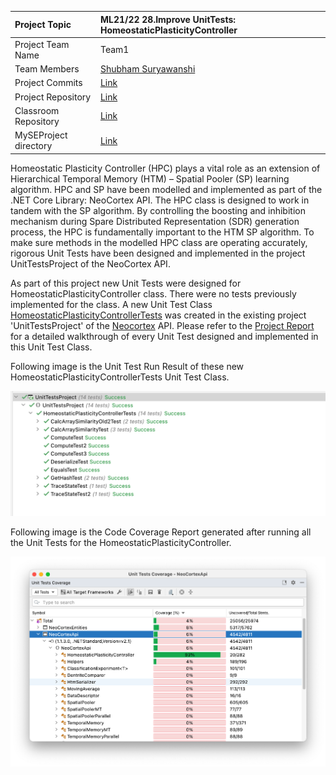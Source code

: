 | Project Topic  | ML21/22 28.Improve UnitTests: HomeostaticPlasticityController |
| :------------ | :------------ |
| Project Team Name  | Team1  |
| Team Members  | [Shubham Suryawanshi](https://github.com/shubhamsuryawanshi)  |
| Project Commits  | [Link](https://github.com/shubhamsuryawanshi/neocortexapi/commits/shubham?author=shubhamsuryawanshi)  |
| Project Repository  | [Link](https://github.com/shubhamsuryawanshi/neocortexapi/tree/shubham)  |
| Classroom Repository  | [Link](https://github.com/UniversityOfAppliedSciencesFrankfurt/se-cloud-2021-2022/tree/Team1)  |
| MySEProject directory  | [Link](https://github.com/UniversityOfAppliedSciencesFrankfurt/se-cloud-2021-2022/tree/Team1/Source/MySEProject)  |

Homeostatic Plasticity Controller (HPC) plays a vital role as an extension of Hierarchical Temporal Memory (HTM) – Spatial Pooler (SP) learning algorithm. HPC and SP have been modelled and implemented as part of the .NET Core Library: NeoCortex API. The HPC class is designed to work in tandem with the SP algorithm. By controlling the boosting and inhibition mechanism during Spare Distributed Representation (SDR) generation process, the HPC is fundamentally important to the HTM SP algorithm. To make sure methods in the modelled HPC class are operating accurately, rigorous Unit Tests have been designed and implemented in the project UnitTestsProject of the NeoCortex API.

As part of this project new Unit Tests were designed for HomeostaticPlasticityController class.
There were no tests previously implemented for the class. A new Unit Test Class [HomeostaticPlasticityControllerTests](https://github.com/shubhamsuryawanshi/neocortexapi/blob/shubham/source/UnitTestsProject/HomeostaticPlasticityControllerTests.cs) was created in the existing project 'UnitTestsProject' of the [Neocortex](https://github.com/ddobric/neocortexapi) API. Please refer to the [Project Report](https://github.com/shubhamsuryawanshi/neocortexapi/blob/shubham/source/MySEProject/Documentation/Report.docx) for a detailed walkthrough of every Unit Test designed and implemented in this Unit Test Class.

Following image is the Unit Test Run Result of these new HomeostaticPlasticityControllerTests Unit Test Class. 

![Unit Tests Report](Images/UnitTestReport.png)  

Following image is the Code Coverage Report generated after running all the Unit Tests for the HomeostaticPlasticityController.

![Unit Tests Coverage](Images/UnitTestCoverage.png)
